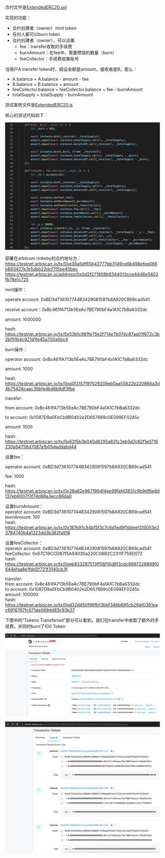 合约文件是[ExtendedERC20.sol](https://github.com/alexxuyang/solidity_course_5/blob/main/contracts/ExtendedERC20.sol)

实现的功能：
- 合约创建者（owner）mint token
- 任何人都可以burn token
- 合约创建者（owner），可以设置
    - fee：transfer收取的手续费
    - burnAmount：在fee中，需要燃烧的数量（burn）
    - feeCollector：手续费收集账号

当用户A transfer token时，假设金额是amount，接收者是B。那么：
- A.balance = A.balance - amount - fee
- B.balance = B.balance + amount
- feeCollector.balance = feeCollector.balance + fee - burnAmount
- totalSupply = totalSupply - burnAmount

测试案例文件是[ExtendedERC20.js](https://github.com/alexxuyang/solidity_course_5/blob/main/test/ExtendedERC20.js)

核心的测试代码如下：

![测试代码](https://github.com/alexxuyang/solidity_course_5/blob/main/images/001.png)

部署在arbitrum rinkeby的合约地址为：
https://testnet.arbiscan.io/tx/0xe36a5df65b42777bb3149ce6b498efee066b893427e7e5dbb22dcf7f5be40bec
https://testnet.arbiscan.io/address/0x0d2f271808b6344013cce4446e5402fb78e1c725

mint操作： 

operate account: 0xBD3d736107744B3429081597b8A920CB69cad541 

receive account：0xBc461fA713b5EeAc7BE790bF4a1A1C7bBa6332dc 

amount: 1000000 

hash: https://testnet.arbiscan.io/tx/0x53b1c981fe75e2f714e7b074c87aa01f672c3b2bf91b4c921d1fe45a700a5bc4


burn操作：

operator account: 0xBc461fA713b5EeAc7BE790bF4a1A1C7bBa6332dc

amount: 1000

hash: https://testnet.arbiscan.io/tx/0xa0f3157f97029208eb0aa55622b220866a3d4b75424caac39bfe4bd6b9df3fbe


transfer:

from account: 0xBc461fA713b5EeAc7BE790bF4a1A1C7bBa6332dc

to account: 0x1087D9a0FbCb9B0402e2D657669c0E099EF0245c

amount: 1500

hash: https://testnet.arbiscan.io/tx/0x62f5b3b040d8295a831c3eb5d7c82f1e0716230a54758d7087a1b05daddabd44


设置fee：

operator account: 0xBD3d736107744B3429081597b8A920CB69cad541

fee: 1000

hash: https://testnet.arbiscan.io/tx/0x28a82e9671964f4ee99fafd3831c9b9df6e8d137eb9007f3f74d88a3ecc86da0


设置burnAmount：\
operator account: 0xBD3d736107744B3429081597b8A920CB69cad541\
burnAmount: 100\
hash: https://testnet.arbiscan.io/tx/0x187b91c94bf5f3c7c6d1ed9f1ddeef315053e23784740b4a1323dd3b362fa916


设置feeCollector：\
operator account: 0xBD3d736107744B3429081597b8A920CB69cad541\
feeCollector: 0x67C19CCDB7f5A94030a220C08B2C2311F759D072\
hash: https://testnet.arbiscan.io/tx/0xeb833287513ff0bf10d8f3cdc6697228899f0644efaa8e1fdd2f721f3140cb3f


transfer:\
from account: 0xBc461fA713b5EeAc7BE790bF4a1A1C7bBa6332dc\
to account: 0x1087D9a0FbCb9B0402e2D657669c0E099EF0245c\
amount: 100000\
hash: https://testnet.arbiscan.io/tx/0xd32d450f96fb13bbf346b695cb26af0361eac6916767fc671de069dd83c93b37


下图中的“Tokens Transferred”部分可以看到，我们在transfer中收取了额外的手续费，并同时burn了100 Token

![token transfer](https://github.com/alexxuyang/solidity_course_5/blob/main/images/002.png)

![event](https://github.com/alexxuyang/solidity_course_5/blob/main/images/003.png)
